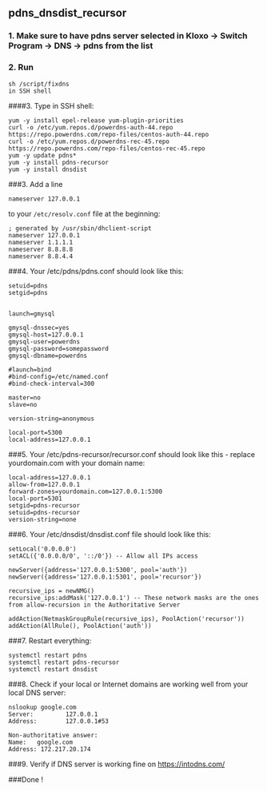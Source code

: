 ## pdns_dnsdist_recursor

### 1. Make sure to have pdns server selected in Kloxo -> Switch Program -> DNS -> pdns from the list

### 2. Run
```
sh /script/fixdns
in SSH shell
```

####3. Type in SSH shell:

```
yum -y install epel-release yum-plugin-priorities
curl -o /etc/yum.repos.d/powerdns-auth-44.repo https://repo.powerdns.com/repo-files/centos-auth-44.repo
curl -o /etc/yum.repos.d/powerdns-rec-45.repo https://repo.powerdns.com/repo-files/centos-rec-45.repo
yum -y update pdns*
yum -y install pdns-recursor
yum -y install dnsdist
```
###3. Add a line
```
nameserver 127.0.0.1
```
to your `/etc/resolv.conf` file at the beginning:

```
; generated by /usr/sbin/dhclient-script
nameserver 127.0.0.1
nameserver 1.1.1.1
nameserver 8.8.8.8
nameserver 8.8.4.4
```

###4. Your /etc/pdns/pdns.conf should look like this:

```
setuid=pdns
setgid=pdns


launch=gmysql

gmysql-dnssec=yes
gmysql-host=127.0.0.1
gmysql-user=powerdns
gmysql-password=somepassword
gmysql-dbname=powerdns

#launch=bind
#bind-config=/etc/named.conf
#bind-check-interval=300

master=no
slave=no

version-string=anonymous

local-port=5300
local-address=127.0.0.1
```
###5. Your /etc/pdns-recursor/recursor.conf should look like this - replace yourdomain.com with your domain name:

```
local-address=127.0.0.1
allow-from=127.0.0.1
forward-zones=yourdomain.com=127.0.0.1:5300
local-port=5301
setgid=pdns-recursor
setuid=pdns-recursor
version-string=none
```
###6. Your /etc/dnsdist/dnsdist.conf file should look like this:

```
setLocal('0.0.0.0')
setACL({'0.0.0.0/0', '::/0'}) -- Allow all IPs access

newServer({address='127.0.0.1:5300', pool='auth'})
newServer({address='127.0.0.1:5301', pool='recursor'})

recursive_ips = newNMG()
recursive_ips:addMask('127.0.0.1') -- These network masks are the ones from allow-recursion in the Authoritative Server

addAction(NetmaskGroupRule(recursive_ips), PoolAction('recursor'))
addAction(AllRule(), PoolAction('auth'))
```
###7. Restart everything:

```
systemctl restart pdns 
systemctl restart pdns-recursor 
systemctl restart dnsdist 
```

###8. Check if your local or Internet domains are working well from your local DNS server:

```
nslookup google.com
Server:         127.0.0.1
Address:        127.0.0.1#53

Non-authoritative answer:
Name:   google.com
Address: 172.217.20.174
```

###9. Verify if DNS server is working fine on https://intodns.com/

###Done !
